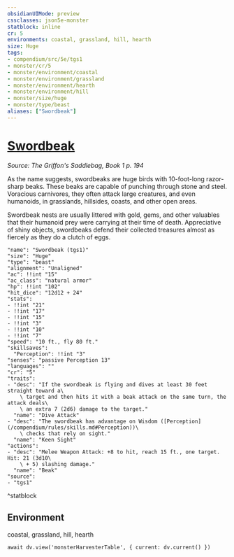 ```yaml
---
obsidianUIMode: preview
cssclasses: json5e-monster
statblock: inline
cr: 5
environments: coastal, grassland, hill, hearth
size: Huge
tags:
- compendium/src/5e/tgs1
- monster/cr/5
- monster/environment/coastal
- monster/environment/grassland
- monster/environment/hearth
- monster/environment/hill
- monster/size/huge
- monster/type/beast
aliases: ["Swordbeak"]
---
```

# [Swordbeak](compendium\bestiary\beast/swordbeak-tgs1.md)
*Source: The Griffon's Saddlebag, Book 1 p. 194*

As the name suggests, swordbeaks are huge birds with 10-foot-long razor-sharp beaks. These beaks are capable of punching through stone and steel. Voracious carnivores, they often attack large creatures, and even humanoids, in grasslands, hillsides, coasts, and other open areas.

Swordbeak nests are usually littered with gold, gems, and other valuables that their humanoid prey were carrying at their time of death. Appreciative of shiny objects, swordbeaks defend their collected treasures almost as fiercely as they do a clutch of eggs.

```statblock
"name": "Swordbeak (tgs1)"
"size": "Huge"
"type": "beast"
"alignment": "Unaligned"
"ac": !!int "15"
"ac_class": "natural armor"
"hp": !!int "102"
"hit_dice": "12d12 + 24"
"stats":
- !!int "21"
- !!int "17"
- !!int "15"
- !!int "3"
- !!int "10"
- !!int "7"
"speed": "10 ft., fly 80 ft."
"skillsaves":
  "Perception": !!int "3"
"senses": "passive Perception 13"
"languages": ""
"cr": "5"
"traits":
- "desc": "If the swordbeak is flying and dives at least 30 feet straight toward a\
    \ target and then hits it with a beak attack on the same turn, the attack deals\
    \ an extra 7 (2d6) damage to the target."
  "name": "Dive Attack"
- "desc": "The swordbeak has advantage on Wisdom ([Perception](/compendium/rules/skills.md#Perception))\
    \ checks that rely on sight."
  "name": "Keen Sight"
"actions":
- "desc": "Melee Weapon Attack: +8 to hit, reach 15 ft., one target. Hit: 21 (3d10\
    \ + 5) slashing damage."
  "name": "Beak"
"source":
- "tgs1"
```
^statblock

## Environment

coastal, grassland, hill, hearth

```dataviewjs
await dv.view('monsterHarvesterTable', { current: dv.current() })
```